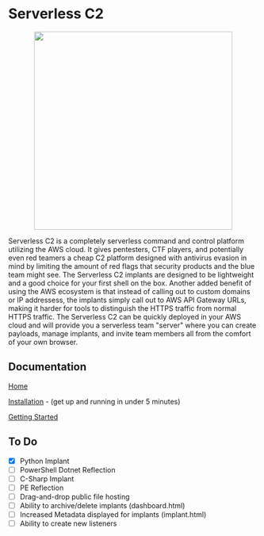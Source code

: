 # Serverless C2

<p align="center">
  <img src="https://user-images.githubusercontent.com/55325779/159477794-3385a94a-1c65-424b-906a-cdabaf039007.png" width=400alt="ST"/>
</p>

Serverless C2 is a completely serverless command and control platform utilizing the AWS cloud. It gives pentesters, CTF players, and potentially even red teamers a cheap C2 platform designed with antivirus evasion in mind by limiting the amount of red flags that security products and the blue team might see. The Serverless C2 implants are designed to be lightweight and a good choice for your first shell on the box. Another added benefit of using the AWS ecosystem is that instead of calling out to custom domains or IP addressess, the implants simply call out to AWS API Gateway URLs, making it harder for tools to distinguish the HTTPS traffic from normal HTTPS traffic. The Serverless C2 can be quickly deployed in your AWS cloud and will provide you a serverless team "server" where you can create payloads, manage implants, and invite team members all from the comfort of your own browser.

## Documentation

[Home](https://github.com/hackerob/ServerlessC2/wiki/)

[Installation](https://github.com/hackerob/ServerlessC2/wiki/Installation) - (get up and running in under 5 minutes)

[Getting Started](https://github.com/hackerob/ServerlessC2/wiki/Getting-Started)

## To Do
- [X] Python Implant
- [ ] PowerShell Dotnet Reflection
- [ ] C-Sharp Implant
- [ ] PE Reflection
- [ ] Drag-and-drop public file hosting
- [ ] Ability to archive/delete implants (dashboard.html)
- [ ] Increased Metadata displayed for implants (implant.html)
- [ ] Ability to create new listeners
